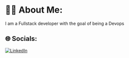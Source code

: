 # 👨‍💻 About Me:
I am a Fullstack developer with the goal of being a Devops


## 🌐 Socials:
[![LinkedIn](https://img.shields.io/badge/LinkedIn-%230077B5.svg?logo=linkedin&logoColor=white)](https://linkedin.com/in/JulienFuix) 

